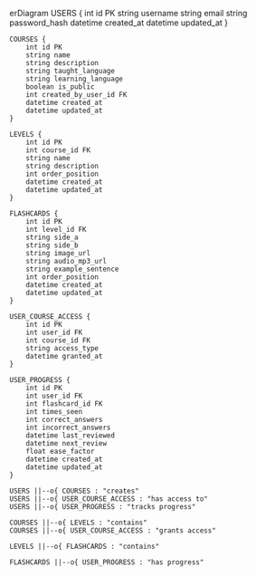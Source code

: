 erDiagram
USERS {
int id PK
string username
string email
string password_hash
datetime created_at
datetime updated_at
}

    COURSES {
        int id PK
        string name
        string description
        string taught_language
        string learning_language
        boolean is_public
        int created_by_user_id FK
        datetime created_at
        datetime updated_at
    }
    
    LEVELS {
        int id PK
        int course_id FK
        string name
        string description
        int order_position
        datetime created_at
        datetime updated_at
    }
    
    FLASHCARDS {
        int id PK
        int level_id FK
        string side_a
        string side_b
        string image_url
        string audio_mp3_url
        string example_sentence
        int order_position
        datetime created_at
        datetime updated_at
    }
    
    USER_COURSE_ACCESS {
        int id PK
        int user_id FK
        int course_id FK
        string access_type
        datetime granted_at
    }
    
    USER_PROGRESS {
        int id PK
        int user_id FK
        int flashcard_id FK
        int times_seen
        int correct_answers
        int incorrect_answers
        datetime last_reviewed
        datetime next_review
        float ease_factor
        datetime created_at
        datetime updated_at
    }
    
    USERS ||--o{ COURSES : "creates"
    USERS ||--o{ USER_COURSE_ACCESS : "has access to"
    USERS ||--o{ USER_PROGRESS : "tracks progress"
    
    COURSES ||--o{ LEVELS : "contains"
    COURSES ||--o{ USER_COURSE_ACCESS : "grants access"
    
    LEVELS ||--o{ FLASHCARDS : "contains"
    
    FLASHCARDS ||--o{ USER_PROGRESS : "has progress"
